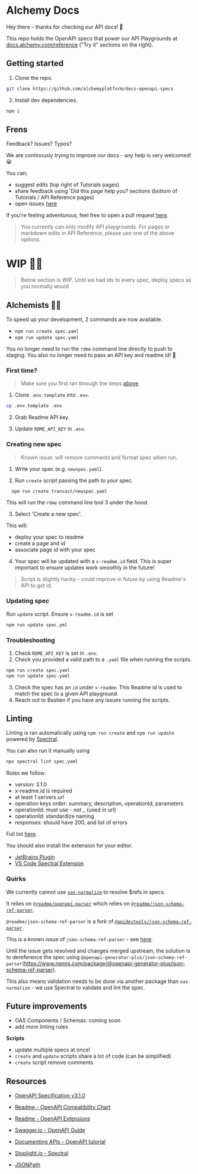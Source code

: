 # Alchemy Docs

Hey there - thanks for checking our API docs! 👋

This repo holds the OpenAPI specs that power our API Playgrounds at [docs.alchemy.com/reference](https://docs.alchemy.com/reference) ("Try it" sections on the right).

## Getting started

1. Clone the repo.

```bash
git clone https://github.com/alchemyplatform/docs-openapi-specs
```

2. Install dev dependencies.

```bash
npm i
```

## Frens

Feedback? Issues? Typos?

We are continously trying to improve our docs - any help is very welcomed! 😀

You can:

- suggest edits (top right of Tutorials pages)
- share feedback using 'Did this page help you? sections (bottom of Tutorials / API Reference pages)
- open issues [here](https://github.com/alchemyplatform/docs-openapi-specs/issues/new)

If you're feeling adventurous, feel free to open a pull request [here](https://github.com/alchemyplatform/docs-openapi-specs/compare).

> You currently can only modify API playgrounds. For pages or markdown edits in API Reference, please use one of the above options.

# WIP 👷‍♀️

> Below section is WIP.
> Until we had ids to every spec, deploy specs as you normally would

## Alchemists 👩‍🔬

To speed up your development, 2 commands are now available.

- `npm run create spec.yaml`
- `npm run update spec.yaml`

You no longer need to run the `rdme` command line directly to push to staging.
You also no longer need to pass an API key and readme id! 🎉

### First time?

> Make sure you first ran through the steps [above](#getting-started).

1. Clone `.env.template` into `.env`.

```bash
cp .env.template .env
```

2. Grab Readme API key.

3. Update `RDME_API_KEY` in `.env`.

### Creating new spec

> Known issue: will remove comments and format spec when run.

1. Write your spec (e.g. `newspec.yaml`).

2. Run `create` script passing the path to your spec.

```bash
  npm run create transact/newspec.yaml
```

This will run the `rdme` command line tool 3 under the hood.

3. Select 'Create a new spec'.

This will:

- deploy your spec to readme
- create a page and id
- associate page id with your spec

4. Your spec will be updated with a `x-readme.id` field. This is super important to ensure updates work smoothly in the future!

> Script is slightly hacky - could improve in future by using Readme's API to get id.

### Updating spec

Run `update` script. Ensure `x-readme.id` is set

```bash
npm run update spec.yml
```

### Troubleshooting

1. Check `RDME_API_KEY` is set in `.env`.
2. Check you provided a valid path to a `.yaml` file when running the scripts.

```bash
npm run create spec.yaml
npm run update spec.yaml
```

3. Check the spec has an `id` under `x-readme`. This Readme id is used to match the spec to a given API playground.
4. Reach out to Bastien if you have any issues running the scripts.

## Linting

Linting is ran automatically using `npm run create` and `npm run update` powered by [Spectral](https://github.com/stoplightio/spectral).

You can also run it manually using

```bash
npx spectral lint spec.yaml
```

Rules we follow:

- version: 3.1.0
- x-readme.id is required
- at least 1 servers.url
- operation keys order: summary, description, operationId, parameters
- operationId: must use - not \_ (used in url)
- operationId: standardize naming
- responses: should have 200, and list of errors

Full list [here](.spectral.yaml).

You should also install the extension for your editor.

- [JetBrains Plugin](https://plugins.jetbrains.com/plugin/18520-spectral)
- [VS Code Spectral Extension](https://marketplace.visualstudio.com/items?itemName=stoplight.spectral)

### Quirks

We currently cannot use [`oas-normalize`](https://github.com/readmeio/oas-normalize) to resolve $refs in specs.

It relies on [`@readme/openapi-parser`](https://github.com/readmeio/openapi-parser) which relies on [`@readme/json-schema-ref-parser`](https://github.com/readmeio/json-schema-ref-parser).

`@readme/json-schema-ref-parser` is a fork of [`@apidevtools/json-schema-ref-parser`](https://github.com/APIDevTools/json-schema-ref-parser).

This is a known issue of `json-schema-ref-parser` - see [here](https://github.com/APIDevTools/json-schema-ref-parser/issues/200#issuecomment-1157687009).

Until the issue gets resolved and changes merged upstream, the solution is to dereference the spec using `@openapi-generator-plus/json-schema-ref-parser`(https://www.npmjs.com/package/@openapi-generator-plus/json-schema-ref-parser).

This also means validation needs to be done via another package than `oas-normalize` - we use Spectral to validate and lint the spec.

## Future improvements

- OAS Components / Schemas: coming soon
- add more linting rules

**Scripts**

- update multiple specs at once!
- `create` and `update` scripts share a lot of code (can be simplified)
- `create` script remove comments

## Resources

- [OpenAPI Specification v3.1.0](https://spec.openapis.org/oas/latest.html)

- [Readme - OpenAPI Compatibility Chart](https://docs.readme.com/main/docs/openapi-compatibility-chart)
- [Readme - OpenAPI Extensions](https://docs.readme.com/main/docs/openapi-extensions)

- [Swagger.io - OpenAPI Guide](https://swagger.io/docs/specification/about/)
- [Documenting APIs - OpenAPI tutorial](https://idratherbewriting.com/learnapidoc/pubapis_openapi_step1_openapi_object.html)

- [Stoplight.io - Spectral](https://docs.stoplight.io/docs/spectral/674b27b261c3c-overview)
- [JSONPath](https://goessner.net/articles/JsonPath/index.html)

